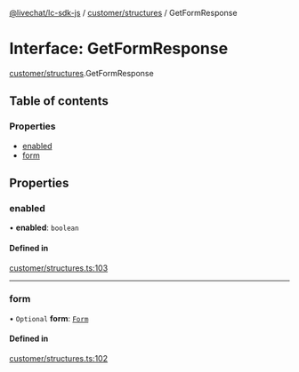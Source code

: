 [@livechat/lc-sdk-js](../README.md) / [customer/structures](../modules/customer_structures.md) / GetFormResponse

# Interface: GetFormResponse

[customer/structures](../modules/customer_structures.md).GetFormResponse

## Table of contents

### Properties

- [enabled](customer_structures.GetFormResponse.md#enabled)
- [form](customer_structures.GetFormResponse.md#form)

## Properties

### enabled

• **enabled**: `boolean`

#### Defined in

[customer/structures.ts:103](https://github.com/livechat/lc-sdk-js/blob/7431f2f/src/customer/structures.ts#L103)

___

### form

• `Optional` **form**: [`Form`](customer_structures.Form.md)

#### Defined in

[customer/structures.ts:102](https://github.com/livechat/lc-sdk-js/blob/7431f2f/src/customer/structures.ts#L102)
